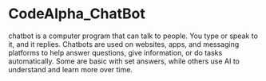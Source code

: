 # CodeAlpha_ChatBot
chatbot is a computer program that can talk to people. You type or speak to it, and it replies. Chatbots are used on websites, apps, and messaging platforms to help answer questions, give information, or do tasks automatically. Some are basic with set answers, while others use AI to understand and learn more over time.
